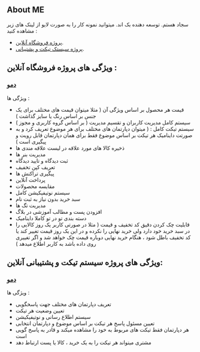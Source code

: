 ## About ME

سجاد هستم. توسعه دهنده بک اند. میتوانید نمونه کار را به صورت لایو از لینک های زیر مشاهده کنید :

- [پروژه فروشگاه آنلاین](https://webpich.ir).
- [پروژه سیستک تیکت و پشتیبانی](https://webpich.ir/ticket).



## ویژگی های پروژه فروشگاه آنلاین :
### [دمو](https://webpich.ir)
ویژگی ها :
+ قیمت هر محصول بر اساس ویژگی آن ( مثلا میتوان قیمت های مختلف برای یک جنس بر اساس رنگ یا سایز گذاشت )
+ سیستم کامل مدیریت کاربران و تقسیم مدیریت ( بر اساس گروه کاربری و مجوز )
+ سیستم تیکت کامل : ( میتوان دپارتمان های مختلف برای هر موضوع تعریف کرد و به صورتت داینامیک هر تیکت بر اساس موضوع فقط برای همان دپارتمان قابل رویت و پیگیری است )
+ ذخیره کالا های مورد علاقه در لیست علاقه مندی ها
+ مدیریت بنر ها
+ ثبت دیدگاه و تایید دیدگاه
+ تعریف کپن تخفیف
+ پیگیری تراکنش ها
+ پرداخت آنلاین
+ مقایسه محصولات
+ سیستم نوتیفیکیشن کامل
+ سبد خرید بدون نیاز به ثبت نام
+ مدیریت تگ ها
+ افزودن پست و مطالب آموزشی در بلاگ
+ دسته بندی تو در تو کاملا داینامیک
+ قابلیت چک کردن دقیق کد تخفیف و قیمت ( مثلا در صورتی کاربر یک روز کالایی را در سبد خرید خود دارد ولی خرید نهایی را نکرده و در این یک روز قیمت تغییر کند یا کد تخفیف باطل شود ، هنگام خرید نهایی دوباره قیمت چک خواهد شد و اگر تغییری روی داده باشد به کاربر اطلاع میدهد )


## ویژگی های پروژه سیستم تیکت و پشتیبانی آنلاین:
### [دمو](https://webpich.ir/ticket)
ویژگی ها :
+ تعریف دپارتمان های مختلف جهت پاسخگویی
+ تعیین وضعیت هر تیکت
+ سیستم اطلاع رسانی و نوتیفیکیشن
+ تعیین مسئول پاسخ هر تیکت بر اساس موضوع و دپارتمان انتخابی
+ هر دپارتمان فقط تیکت های مربوط به خود را مشاهده میکند و قادر به پاسخ گویی است
+ مشتری میتواند هر تیکت را به یک خرید ، کالا یا پست ارتباط دهد

